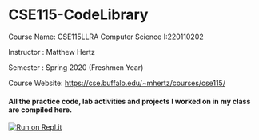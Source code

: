 # CSE115-CodeLibrary

Course Name: CSE115LLRA Computer Science I:220110202

Instructor : Matthew Hertz  

Semester   : Spring 2020 (Freshmen Year)

Course Website: https://cse.buffalo.edu/~mhertz/courses/cse115/

#### All the practice code, lab activities and projects I worked on in my class are compiled here.
[![Run on Repl.it](https://repl.it/badge/github/znatri/CSE115-CodeLibrary)](https://repl.it/github/znatri/CSE115-CodeLibrary)
